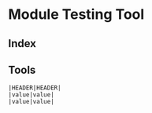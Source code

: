 Module Testing Tool
=====================


Index
----------------


Tools
----------------

    |HEADER|HEADER|
    |value|value|
    |value|value|